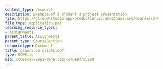 ```yaml
---
content_type: resource
description: Example of a student's project presentation.
file: https://ol-ocw-studio-app-production.s3.amazonaws.com/courses/2-964-economics-of-marine-transportation-industries-fall-2006/cc096ca72961db4a31b4c76a977252c8_paper2_pb_slides.pdf
file_type: application/pdf
learning_resource_types:
- Assignments
parent_title: Assignments
parent_type: CourseSection
resourcetype: Document
title: paper2_pb_slides.pdf
type: OCWFile
uid: cc096ca7-2961-db4a-31b4-c76a977252c8
---
```

